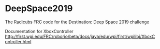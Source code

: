 # DeepSpace2019
The Radicubs FRC code for the Destination: Deep Space 2019 challenge

Documentation for XboxController
http://first.wpi.edu/FRC/roborio/beta/docs/java/edu/wpi/first/wpilibj/XboxController.html

